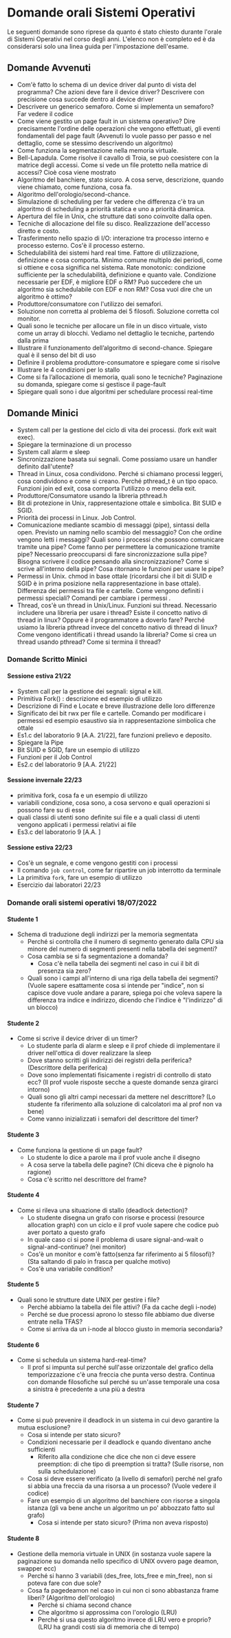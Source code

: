 # Domande orali Sistemi Operativi

Le seguenti domande sono riprese da quanto é stato chiesto durante l'orale di Sistemi Operativi nel corso degli anni. L'elenco non è completo ed è da considerarsi solo una linea guida per l'impostazione dell'esame.

## Domande Avvenuti

- Com'è fatto lo schema di un device driver dal punto di vista del programma? Che azioni deve fare il device driver? Descrivere con precisione cosa succede dentro al device driver
- Descrivere un generico semaforo. Come si implementa un semaforo? Far vedere il codice
- Come viene gestito un page fault in un sistema operativo? Dire precisamente l'ordine delle operazioni che vengono effettuati, gli eventi fondamentali del page fault (Avvenuti lo vuole passo per passo e nel dettaglio, come se stessimo descrivendo un algoritmo)
- Come funziona la segmentazione nella memoria virtuale.
- Bell-Lapadula. Come risolve il cavallo di Troia, se può coesistere con la matrice degli accessi. Come si vede un file protetto nella matrice di accessi? Cioè cosa viene mostrato
- Algoritmo del banchiere, stato sicuro. A cosa serve, descrizione, quando viene chiamato, come funziona, cosa fa.
- Algoritmo dell'orologio/second-chance.
- Simulazione di scheduling per far vedere che differenza c'è tra un algoritmo di scheduling a priorità statica e uno a priorità dinamica.
- Apertura del file in Unix, che strutture dati sono coinvolte dalla open.
- Tecniche di allocazione del file su disco. Realizzazione dell'accesso diretto e costo.
- Trasferimento nello spazio di I/O: interazione tra processo interno e processo esterno. Cos'è il processo esterno.
- Schedulabilità dei sistemi hard real time. Fattore di utilizzazione, definizione e cosa comporta. Minimo comune multiplo dei periodi, come si ottiene e cosa significa nel sistema. Rate monotonic: condizione sufficiente per la schedulabilità, definizione e quanto vale. Condizione necessarie per EDF, è migliore EDF o RM? Può succedere che un algoritmo sia schedulabile con EDF e non RM? Cosa vuol dire che un algoritmo è ottimo? 
- Produttore/consumatore con l'utilizzo dei semafori.
- Soluzione non corretta al problema dei 5 filosofi. Soluzione corretta col monitor.  
- Quali sono le tecniche per allocare un file in un disco virtuale, visto come un array di blocchi. Vediamo nel dettaglio le tecniche, partendo dalla prima
- Illustrare il funzionamento dell’algoritmo di second-chance. Spiegare qual è il senso del bit di uso
- Definire il problema produttore-consumatore e spiegare come si risolve
- Illustrare le 4 condizioni per lo stallo
- Come si fa l’allocazione di memoria, quali sono le tecniche? Paginazione su domanda, spiegare come si gestisce il page-fault
- Spiegare quali sono i due algoritmi per schedulare processi real-time

## Domande Minici

- System call per la gestione del ciclo di vita dei processi. (fork exit wait exec).
- Spiegare la terminazione di un processo
- System call alarm e sleep
- Sincronizzazione basata sui segnali. Come possiamo usare un handler definito dall'utente? 
- Thread in Linux, cosa condividono. Perché si chiamano processi leggeri, cosa condividono e come si creano. Perché pthread_t è un tipo opaco.
  Funzioni join ed exit, cosa comporta l'utilizzo o meno della exit.
- Produttore/Consumatore usando la libreria pthread.h
- Bit di protezione in Unix, rappresentazione ottale e simbolica. Bit SUID e SGID.
- Priorità dei processi in Linux. Job Control.
- Comunicazione mediante scambio di messaggi (pipe), sintassi della open. Previsto un naming nello scambio del messaggio? Con che ordine vengono letti i messaggi?  Quali sono i processi che possono comunicare tramite una pipe? 
Come fanno per permettere la comunicazione tramite pipe? Necessario preoccuparsi di fare sincronizzazione sulla pipe? Bisogna scrivere il codice pensando alla sincronizzazione? 
Come si scrive all'interno della pipe? Cosa ritornano le funzioni per usare le pipe?
- Permessi in Unix. chmod in base ottale (ricordarsi che il bit di SUID e SGID è in prima posizione nella rappresentazione in base ottale). Differenza dei permessi tra file e cartelle. Come vengono definiti i permessi speciali? Comandi per cambiare i permessi .
- Thread, cos'è un thread in Unix/Linux. Funzioni sui thread. Necessario includere una libreria per usare i thread? Esiste il concetto nativo di thread in linux? Oppure è il programmatore a doverlo fare? Perché usiamo la libreria pthread invece del concetto nativo di thread di linux? Come vengono identificati i thread usando la libreria?
Come si crea un thread usando pthread? Come si termina il thread? 

### Domande Scritto Minici

#### Sessione estiva 21/22

- System call per la gestione dei segnali: signal e kill.
- Primitiva Fork() : descrizione ed esempio di utilizzo
- Descrizione di Find e Locate e breve illustrazione delle loro differenze
- Significato dei bit rwx per file e cartelle. Comando per modificare i permessi ed esempio esaustivo sia in rappresentazione simbolica che ottale
- Es1.c del laboratorio 9 [A.A. 21/22], fare funzioni prelievo e deposito.
- Spiegare la Pipe
- Bit SUID e SGID, fare un esempio di utilizzo
- Funzioni per il Job Control 
- Es2.c del laboratorio 9 [A.A. 21/22]
  
#### Sessione invernale 22/23

- primitiva fork, cosa fa e un esempio di utilizzo
- variabili condizione, cosa sono, a cosa servono e quali operazioni si possono fare su di esse
- quali classi di utenti sono definite sui file e a quali classi di utenti vengono applicati i permessi relativi ai file 
- Es3.c del laboratorio 9 [A.A. ]

#### Sessione estiva 22/23

- Cos'è un segnale, e come vengono gestiti con i processi
- Il comando `job control`, come far ripartire un job interrotto da terminale
- La primitiva `fork`, fare un esempio di utilizzo
- Esercizio dai laboratori 22/23

### Domande orali sistemi operativi 18/07/2022

#### Studente 1

- Schema di traduzione degli indirizzi per la memoria segmentata
    - Perché si controlla che il numero di segmento generato dalla CPU sia minore del numero di segmenti presenti nella tabella dei segmenti?
    - Cosa cambia se si fa segmentazione a domanda?
        - Cosa c'è nella tabella dei segmenti nel caso in cui il bit di presenza sia zero?
    - Quali sono i campi all'interno di una riga della tabella dei segmenti? (Vuole sapere esattamente cosa si intende per "indice", non si capisce dove vuole andare a parare, spiega poi che voleva sapere la differenza tra indice e indirizzo, dicendo che l'indice è "l'indirizzo" di un blocco)

#### Studente 2

- Come si scrive il device driver di un timer?
    - Lo studente parla di alarm e sleep e il prof chiede di implementare il driver nell'ottica di dover realizzare la sleep
    - Dove stanno scritti gli indirizzi dei registri della periferica? (Descrittore della periferica)
    - Dove sono implementati fisicamente i registri di controllo di stato ecc? (Il prof vuole risposte secche a queste domande senza girarci intorno)
    - Quali sono gli altri campi necessari da mettere nel descrittore? (Lo studente fa riferimento alla soluzione di calcolatori ma al prof non va bene)
    - Come vanno inizializzati i semafori del descrittore del timer?

#### Studente 3

- Come funziona la gestione di un page fault?
    - Lo studente lo dice a parole ma il prof vuole anche il disegno
    - A cosa serve la tabella delle pagine? (Chi diceva che è pignolo ha ragione)
    - Cosa c'è scritto nel descrittore del frame?

#### Studente 4

- Come si rileva una situazione di stallo (deadlock detection)?
    - Lo studente disegna un grafo con risorse e processi (resource allocation graph) con un ciclo e il prof vuole sapere che codice può aver portato a questo grafo
    - In quale caso ci si pone il problema di usare signal-and-wait o signal-and-continue? (nei monitor)
    - Cos'è un monitor e com'è fatto(senza far riferimento ai 5 filosofi)? (Sta saltando di palo in frasca per qualche motivo)
    - Cos'è una variabile condition?

#### Studente 5

- Quali sono le strutture date UNIX per gestire i file?
    - Perché abbiamo la tabella dei file attivi? (Fa da cache degli i-node)
    - Perché se due processi aprono lo stesso file abbiamo due diverse entrate nella TFAS?
    - Come si arriva da un i-node al blocco giusto in memoria secondaria?

#### Studente 6

- Come si schedula un sistema hard-real-time?
    - Il prof si impunta sul perché sull'asse orizzontale del grafico della temporizzazione c'è una freccia che punta verso destra. Continua con domande filosofiche sul perché su un'asse temporale una cosa a sinistra è precedente a una più a destra

#### Studente 7

- Come si può prevenire il deadlock in un sistema in cui devo garantire la mutua esclusione?
    - Cosa si intende per stato sicuro?
    - Condizioni necessarie per il deadlock e quando diventano anche sufficienti
        - Riferito alla condizione che dice che non ci deve essere preemption: di che tipo di preemption si tratta? (Sulle risorse, non sulla schedulazione)
    - Cosa si deve essere verificato (a livello di semafori) perché nel grafo si abbia una freccia da una risorsa a un processo? (Vuole vedere il codice)
    - Fare un esempio di un algoritmo del banchiere con risorse a singola istanza (gli va bene anche un algoritmo un po' abbozzato fatto sul grafo)
        - Cosa si intende per stato sicuro? (Prima non aveva risposto)

#### Studente 8

- Gestione della memoria virtuale in UNIX (in sostanza vuole sapere la paginazione su domanda nello specifico di UNIX ovvero page deamon, swapper ecc)
    - Perché si hanno 3 variabili (des_free, lots_free e min_free), non si poteva fare con due sole?
    - Cosa fa pagedeamon nel caso in cui non ci sono abbastanza frame liberi? (Algoritmo dell'orologio)
        - Perché si chiama second chance
        - Che algoritmo si approssima con l'orologio (LRU)
        - Perché si usa questo algoritmo invece di LRU vero e proprio? (LRU ha grandi costi sia di memoria che di tempo)
